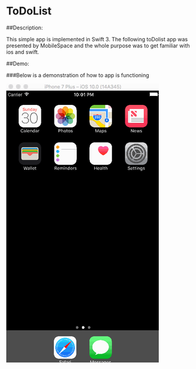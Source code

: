 # ToDoList

##Description:

This simple app is implemented in Swift 3. The following toDolist app was presented by MobileSpace and the whole purpose was to get familiar with ios and swift.

##Demo:

###Below is a demonstration of how to app is functioning

![](toDoList.gif) 
